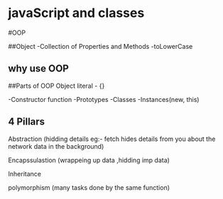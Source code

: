 # javaScript and classes

#OOP 

##Object
-Collection of Properties and Methods
-toLowerCase

## why use  OOP

##Parts of OOP
Object literal - {}

-Constructor function
-Prototypes
-Classes
-Instances(new, this)

## 4 Pillars
Abstraction  (hidding details eg:- fetch hides details from you about the network data in the background)

Encapssulastion (wrappeing up data ,hidding imp data)

Inheritance

polymorphism (many tasks done by the same function)
